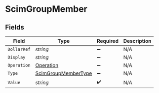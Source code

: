 # ScimGroupMember


## Fields

| Field                                                                 | Type                                                                  | Required                                                              | Description                                                           |
| --------------------------------------------------------------------- | --------------------------------------------------------------------- | --------------------------------------------------------------------- | --------------------------------------------------------------------- |
| `DollarRef`                                                           | *string*                                                              | :heavy_minus_sign:                                                    | N/A                                                                   |
| `Display`                                                             | *string*                                                              | :heavy_minus_sign:                                                    | N/A                                                                   |
| `Operation`                                                           | [Operation](../../Models/Components/Operation.md)                     | :heavy_minus_sign:                                                    | N/A                                                                   |
| `Type`                                                                | [ScimGroupMemberType](../../Models/Components/ScimGroupMemberType.md) | :heavy_minus_sign:                                                    | N/A                                                                   |
| `Value`                                                               | *string*                                                              | :heavy_check_mark:                                                    | N/A                                                                   |